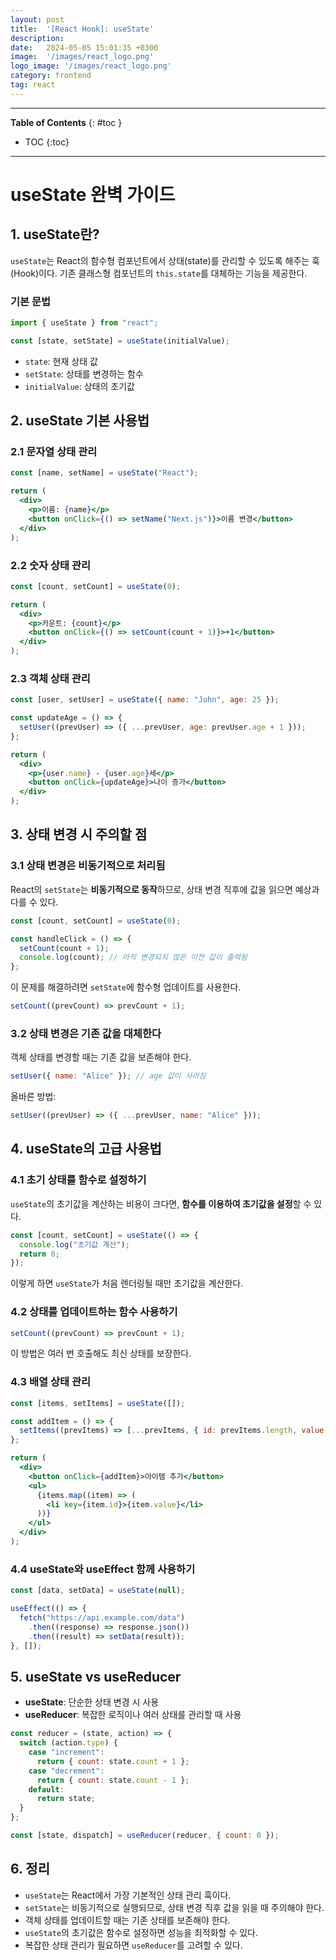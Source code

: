 ```yaml
---
layout: post
title:  '[React Hook]: useState'
description: 
date:   2024-05-05 15:01:35 +0300
image:  '/images/react_logo.png'
logo_image: '/images/react_logo.png'
category: frontend
tag: react
---
```


---
**Table of Contents**
{: #toc }
*  TOC
{:toc}

---

# useState 완벽 가이드

## 1. useState란?

`useState`는 React의 함수형 컴포넌트에서 상태(state)를 관리할 수 있도록 해주는 훅(Hook)이다. 기존 클래스형 컴포넌트의 `this.state`를 대체하는 기능을 제공한다.

### 기본 문법

```jsx
import { useState } from "react";

const [state, setState] = useState(initialValue);
```

- `state`: 현재 상태 값
- `setState`: 상태를 변경하는 함수
- `initialValue`: 상태의 초기값

## 2. useState 기본 사용법

### 2.1 문자열 상태 관리

```jsx
const [name, setName] = useState("React");

return (
  <div>
    <p>이름: {name}</p>
    <button onClick={() => setName("Next.js")}>이름 변경</button>
  </div>
);
```

### 2.2 숫자 상태 관리

```jsx
const [count, setCount] = useState(0);

return (
  <div>
    <p>카운트: {count}</p>
    <button onClick={() => setCount(count + 1)}>+1</button>
  </div>
);
```

### 2.3 객체 상태 관리

```jsx
const [user, setUser] = useState({ name: "John", age: 25 });

const updateAge = () => {
  setUser((prevUser) => ({ ...prevUser, age: prevUser.age + 1 }));
};

return (
  <div>
    <p>{user.name} - {user.age}세</p>
    <button onClick={updateAge}>나이 증가</button>
  </div>
);
```

## 3. 상태 변경 시 주의할 점

### 3.1 상태 변경은 비동기적으로 처리됨

React의 `setState`는 **비동기적으로 동작**하므로, 상태 변경 직후에 값을 읽으면 예상과 다를 수 있다.

```jsx
const [count, setCount] = useState(0);

const handleClick = () => {
  setCount(count + 1);
  console.log(count); // 아직 변경되지 않은 이전 값이 출력됨
};
```

이 문제를 해결하려면 `setState`에 함수형 업데이트를 사용한다.

```jsx
setCount((prevCount) => prevCount + 1);
```

### 3.2 상태 변경은 기존 값을 대체한다

객체 상태를 변경할 때는 기존 값을 보존해야 한다.

```jsx
setUser({ name: "Alice" }); // age 값이 사라짐
```

올바른 방법:

```jsx
setUser((prevUser) => ({ ...prevUser, name: "Alice" }));
```

## 4. useState의 고급 사용법

### 4.1 초기 상태를 함수로 설정하기

`useState`의 초기값을 계산하는 비용이 크다면, **함수를 이용하여 초기값을 설정**할 수 있다.

```jsx
const [count, setCount] = useState(() => {
  console.log("초기값 계산");
  return 0;
});
```

이렇게 하면 `useState`가 처음 렌더링될 때만 초기값을 계산한다.

### 4.2 상태를 업데이트하는 함수 사용하기

```jsx
setCount((prevCount) => prevCount + 1);
```

이 방법은 여러 번 호출해도 최신 상태를 보장한다.

### 4.3 배열 상태 관리

```jsx
const [items, setItems] = useState([]);

const addItem = () => {
  setItems((prevItems) => [...prevItems, { id: prevItems.length, value: Math.random() }]);
};

return (
  <div>
    <button onClick={addItem}>아이템 추가</button>
    <ul>
      {items.map((item) => (
        <li key={item.id}>{item.value}</li>
      ))}
    </ul>
  </div>
);
```

### 4.4 useState와 useEffect 함께 사용하기

```jsx
const [data, setData] = useState(null);

useEffect(() => {
  fetch("https://api.example.com/data")
    .then((response) => response.json())
    .then((result) => setData(result));
}, []);
```

## 5. useState vs useReducer

- **useState**: 단순한 상태 변경 시 사용
- **useReducer**: 복잡한 로직이나 여러 상태를 관리할 때 사용

```jsx
const reducer = (state, action) => {
  switch (action.type) {
    case "increment":
      return { count: state.count + 1 };
    case "decrement":
      return { count: state.count - 1 };
    default:
      return state;
  }
};

const [state, dispatch] = useReducer(reducer, { count: 0 });
```

## 6. 정리

- `useState`는 React에서 가장 기본적인 상태 관리 훅이다.
- `setState`는 비동기적으로 실행되므로, 상태 변경 직후 값을 읽을 때 주의해야 한다.
- 객체 상태를 업데이트할 때는 기존 상태를 보존해야 한다.
- `useState`의 초기값은 함수로 설정하면 성능을 최적화할 수 있다.
- 복잡한 상태 관리가 필요하면 `useReducer`를 고려할 수 있다.

